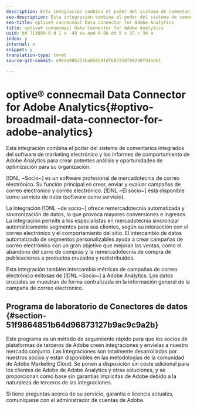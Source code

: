 ```yaml
---
description: Esta integración combina el poder del sistema de comentarios integrados del software de marketing electrónico y los informes de comportamiento de Adobe Analytics para crear potentes análisis y oportunidades de optimización para su organización.
seo-description: Esta integración combina el poder del sistema de comentarios integrados del software de marketing electrónico y los informes de comportamiento de Adobe Analytics para crear potentes análisis y oportunidades de optimización para su organización.
seo-title: optive® connecmail Data Connector for Adobe Analytics
title: optive® connecmail Data Connector for Adobe Analytics
uuid: bd 713080-9 d 1 a -49 ee-aad 0-86 dd 5 c 37 c 34 a
index: y
internal: n
snippet: y
translation-type: tm+mt
source-git-commit: e96de98b3176a05654fdf697210f992b0fd4adb1

---
```



# optive® connecmail Data Connector for Adobe Analytics{#optivo-broadmail-data-connector-for-adobe-analytics}

Esta integración combina el poder del sistema de comentarios integrados del software de marketing electrónico y los informes de comportamiento de Adobe Analytics para crear potentes análisis y oportunidades de optimización para su organización.

[!DNL ~Socio~] es un software profesional de mercadotecnia de correo electrónico. Su función principal es crear, enviar y evaluar campañas de correo electrónico y correo electrónico. [!DNL ~El socio~] está disponible como servicio de nube (software como servicio).

La integración [!DNL ~de socio~] ofrece remercadotecnia automatizada y sincronización de datos, lo que provoca mayores conversiones e ingresos. La integración permite a los especialistas en mercadotecnia sincronizar automáticamente segmentos para sus clientes, según su interacción con el correo electrónico y el comportamiento del sitio. El intercambio de datos automatizado de segmentos personalizables ayuda a crear campañas de correo electrónico con un gran objetivo que mejoran las ventas, como el abandono del carro de compras y la remercadotecnia de compra de publicaciones a productos cruzados y redistribuidos.

Esta integración también intercambia métricas de campañas de correo electrónico exitosas de [!DNL ~Socio~] a Adobe Analytics. Los datos cruciales se muestran de forma centralizada en la información general de la campaña de correo electrónico.

## Programa de laboratorio de Conectores de datos {#section-51f9864851b64d96873127b9ac9c9a2b}

Este programa es un método de seguimiento rápido para que los socios de plataformas de terceros de Adobe creen integraciones y envíelas a nuestro mercado conjunto. Las integraciones son totalmente desarrolladas por nuestros socios y están disponibles en las metodologías de la comunidad de Adobe Marketing Cloud. Se ponen a disposición sin coste adicional para los clientes de Adobe de Adobe Analytics y otras soluciones, y se proporcionan como base sin garantías implícitas de Adobe debido a la naturaleza de terceros de las integraciones.

Si tiene preguntas acerca de su servicio, garantía o licencia actuales, comuníquese con el administrador de cuentas de Adobe.
